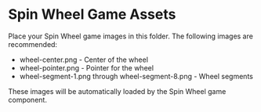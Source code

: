 # Spin Wheel Game Assets

Place your Spin Wheel game images in this folder. The following images are recommended:

- wheel-center.png - Center of the wheel
- wheel-pointer.png - Pointer for the wheel
- wheel-segment-1.png through wheel-segment-8.png - Wheel segments

These images will be automatically loaded by the Spin Wheel game component.
